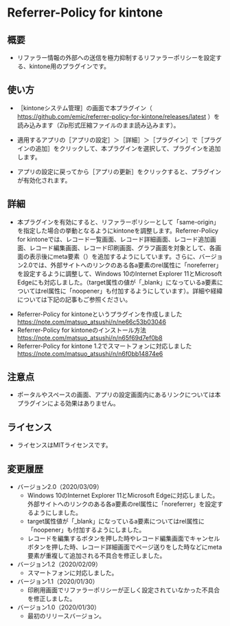 # Referrer-Policy for kintone

## 概要

* リファラー情報の外部への送信を極力抑制するリファラーポリシーを設定する、kintone用のプラグインです。

## 使い方

* ［kintoneシステム管理］の画面で本プラグイン（ https://github.com/emic/referrer-policy-for-kintone/releases/latest ）を読み込みます（Zip形式圧縮ファイルのまま読み込みます）。

* 適用するアプリの［アプリの設定］＞［詳細］＞［プラグイン］で［プラグインの追加］をクリックして、本プラグインを選択して、プラグインを追加します。

* アプリの設定に戻ってから［アプリの更新］をクリックすると、プラグインが有効化されます。

## 詳細

* 本プラグインを有効にすると、リファラーポリシーとして「same-origin」を指定した場合の挙動となるようにkintoneを調整します。Referrer-Policy for kintoneでは、レコード一覧画面、レコード詳細画面、レコード追加画面、レコード編集画面、レコード印刷画面、グラフ画面を対象として、各画面の表示後にmeta要素（<meta name="referrer" content="same-origin">）を追加するようにしています。さらに、バージョン2.0では、外部サイトへのリンクのある各a要素のrel属性に「noreferrer」を設定するように調整して、Windows 10のInternet Explorer 11とMicrosoft Edgeにも対応しました。（target属性の値が「_blank」になっているa要素についてはrel属性に「noopener」も付加するようにしています）。詳細や経緯については下記の記事もご参照ください。

- Referrer-Policy for kintoneというプラグインを作成しました <https://note.com/matsuo_atsushi/n/ne66c53b03046>
- Referrer-Policy for kintoneのインストール方法 <https://note.com/matsuo_atsushi/n/n65f69d7ef0b8>
- Referrer-Policy for kintone 1.2でスマートフォンに対応しました <https://note.com/matsuo_atsushi/n/n6f0bb14874e6>

## 注意点

* ポータルやスペースの画面、アプリの設定画面内にあるリンクについては本プラグインによる効果はありません。

## ライセンス

* ライセンスはMITライセンスです。

## 変更履歴

- バージョン2.0（2020/03/09）
  - Windows 10のInternet Explorer 11とMicrosoft Edgeに対応しました。外部サイトへのリンクのある各a要素のrel属性に「noreferrer」を設定するようにしました。
  - target属性値が「_blank」になっているa要素についてはrel属性に「noopener」も付加するようにしました。
  - レコードを編集するボタンを押した時やレコード編集画面でキャンセルボタンを押した時、レコード詳細画面でページ送りをした時などにmeta要素が重複して追加される不具合を修正しました。
- バージョン1.2（2020/02/09）
  - スマートフォンに対応しました。
- バージョン1.1（2020/01/30）
  - 印刷用画面でリファラーポリシーが正しく設定されていなかった不具合を修正しました。
- バージョン1.0（2020/01/30）
  - 最初のリリースバージョン。
